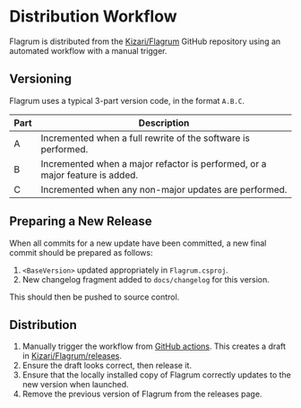 # Distribution Workflow

Flagrum is distributed from the [Kizari/Flagrum](https://github.com/Kizari/Flagrum) GitHub repository using
an automated workflow with a manual trigger.

## Versioning

Flagrum uses a typical 3-part version code, in the format `A.B.C`.

| Part | Description                                                                  |
|------|------------------------------------------------------------------------------|
| A    | Incremented when a full rewrite of the software is performed.                |
| B    | Incremented when a major refactor is performed, or a major feature is added. |
| C    | Incremented when any non-major updates are performed.                        |

## Preparing a New Release

When all commits for a new update have been committed, a new final commit should be prepared as follows:

1. `<BaseVersion>` updated appropriately in `Flagrum.csproj`.
2. New changelog fragment added to `docs/changelog` for this version.

This should then be pushed to source control.

## Distribution

1. Manually trigger the workflow from [GitHub actions](https://github.com/Kizari/Flagrum/actions).
   This creates a draft in [Kizari/Flagrum/releases](https://github.com/Kizari/Flagrum/releases).
2. Ensure the draft looks correct, then release it.
3. Ensure that the locally installed copy of Flagrum correctly updates to the new version when launched.
4. Remove the previous version of Flagrum from the releases page.